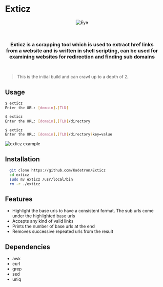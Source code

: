 
# Exticz
<p align="center">
  <img src="https://i.imgur.com/MR3iQ0k.jpg" alt="Eye"/>
</p>
<br>
<h3 align="center">Exticz is a scrapping tool which is used to extract href links from a website and is written in shell scripting, can be used for examining websites for redirection and finding sub domains </h3>
<br>

>This is the initial build and can crawl up to a depth of 2.
## Usage
```bash
$ exticz
Enter the URL: [domain].[TLD]
```
```bash
$ exticz
Enter the URL: [domain].[TLD]/directory
```
```bash
$ exticz
Enter the URL: [domain].[TLD]/directory?key=value
```
![exticz example](https://i.imgur.com/W6oOvfp.png)


## Installation
```bash
  git clone https://github.com/Kadetron/Exticz  
  cd exticz
  sudo mv exticz /usr/local/bin
  rm -r ./exticz
```
    
## Features

- Highlight the base urls to have a consistent format. The sub urls come under the highlighted base urls
- Accepts any kind of valid links
- Prints the number of base urls at the end
- Removes successive repeated urls from the result
## Dependencies
- awk
- curl
- grep
- sed
- uniq
